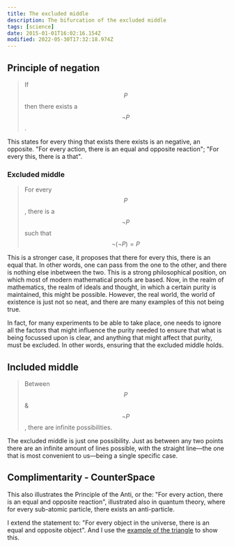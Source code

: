 ```yaml
---
title: The excluded middle
description: The bifurcation of the excluded middle
tags: [science]
date: 2015-01-01T16:02:16.154Z
modified: 2022-05-30T17:32:18.974Z
---
```


## Principle of negation

> If $$P$$ then there exists a $$\neg{P}$$.

This states for every thing that exists there exists is an negative, an opposite. "For every action, there is an equal and opposite reaction"; "For every this, there is a that".

### Excluded middle

> For every $$P$$, there is a $$\neg{P}$$ such that $$\neg(\neg{P}) = P$$

This is a stronger case, it proposes that there for every this, there is an equal that. In other words, one can pass from the one to the other, and there is nothing else inbetween the two. This is a strong philosophical position, on which most of modern mathematical proofs are based. Now, in the realm of mathematics, the realm of ideals and thought, in which a certain purity is maintained, this might be possible. However, the real world, the world of existence is just not so neat, and there are many examples of this not being true.

In fact, for many experiments to be able to take place, one needs to ignore all the factors that might influence the purity needed to ensure that what is being focussed upon is clear, and anything that might affect that purity, must be excluded. In other words, ensuring that the excluded middle holds.

## Included middle

> Between $$P$$ &amp; $$\neg P$$, there are infinite possibilities.

The excluded middle is just one possibility. Just as between any two points there are an infinite amount of lines possible, with the straight line&mdash;the one that is most convenient to us&mdash;being a single specific case.

## Complimentarity - CounterSpace

This also illustrates the Principle of the Anti, or the: "For every action, there is an equal and opposite reaction", illustrated also in quantum theory, where for every sub-atomic particle, there exists an anti-particle.

I extend the statement to: "For every object in the universe, there is an equal and opposite object". And I use the [example of the triangle](/posts/qkab/trinity/) to show this.
